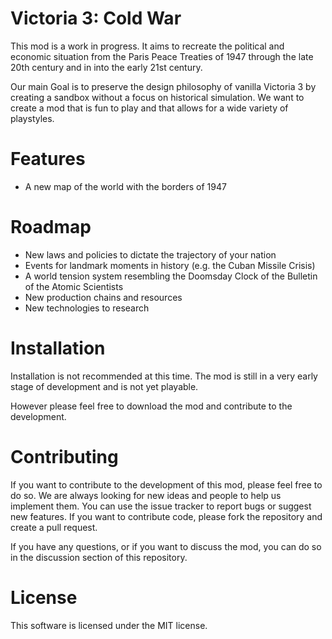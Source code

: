 # Victoria 3: Cold War

This mod is a work in progress. It aims to recreate the political and economic situation from the Paris Peace Treaties of 1947 through the late 20th century and in into the early 21st century. 

Our main Goal is to preserve the design philosophy of vanilla Victoria 3 by creating a sandbox without a focus on historical simulation. We want to create a mod that is fun to play and that allows for a wide variety of playstyles.

# Features

* A new map of the world with the borders of 1947

# Roadmap

* New laws and policies to dictate the trajectory of your nation
* Events for landmark moments in history (e.g. the Cuban Missile Crisis)
* A world tension system resembling the Doomsday Clock of the Bulletin of the Atomic Scientists
* New production chains and resources
* New technologies to research
  
# Installation
Installation is not recommended at this time. The mod is still in a very early stage of development and is not yet playable.

However please feel free to download the mod and contribute to the development.

# Contributing
If you want to contribute to the development of this mod, please feel free to do so. We are always looking for new ideas and people to help us implement them. You can use the issue tracker to report bugs or suggest new features. If you want to contribute code, please fork the repository and create a pull request.

If you have any questions, or if you want to discuss the mod, you can do so in the discussion section of this repository.

# License
This software is licensed under the MIT license. 
